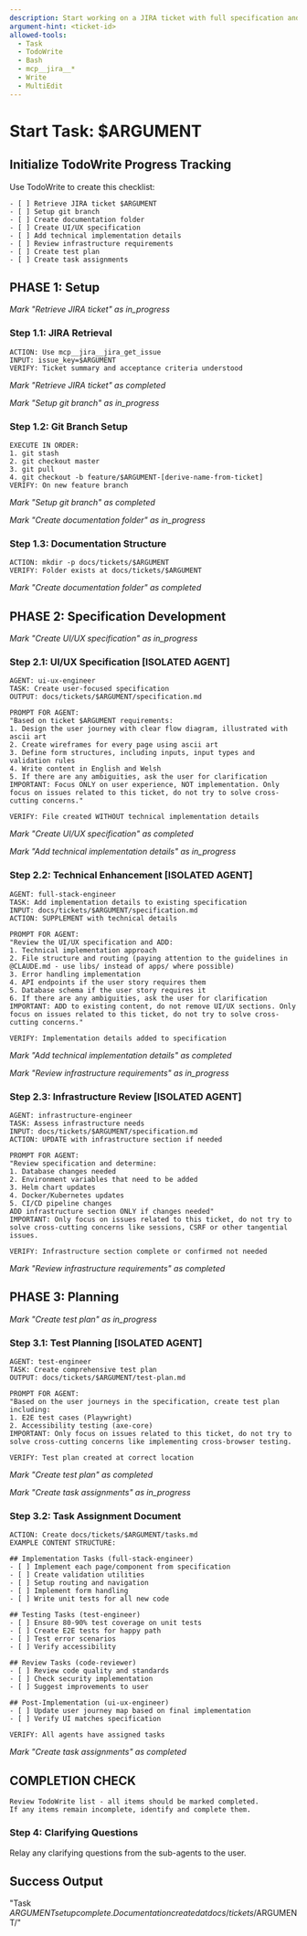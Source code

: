 ```yaml
---
description: Start working on a JIRA ticket with full specification and planning
argument-hint: <ticket-id>
allowed-tools: 
  - Task
  - TodoWrite
  - Bash
  - mcp__jira__*
  - Write
  - MultiEdit
---
```


# Start Task: $ARGUMENT

## Initialize TodoWrite Progress Tracking
Use TodoWrite to create this checklist:
```
- [ ] Retrieve JIRA ticket $ARGUMENT
- [ ] Setup git branch
- [ ] Create documentation folder
- [ ] Create UI/UX specification
- [ ] Add technical implementation details
- [ ] Review infrastructure requirements  
- [ ] Create test plan
- [ ] Create task assignments
```

## PHASE 1: Setup
*Mark "Retrieve JIRA ticket" as in_progress*

### Step 1.1: JIRA Retrieval
```
ACTION: Use mcp__jira__jira_get_issue
INPUT: issue_key=$ARGUMENT
VERIFY: Ticket summary and acceptance criteria understood
```
*Mark "Retrieve JIRA ticket" as completed*

*Mark "Setup git branch" as in_progress*

### Step 1.2: Git Branch Setup
```
EXECUTE IN ORDER:
1. git stash
2. git checkout master  
3. git pull
4. git checkout -b feature/$ARGUMENT-[derive-name-from-ticket]
VERIFY: On new feature branch
```
*Mark "Setup git branch" as completed*

*Mark "Create documentation folder" as in_progress*

### Step 1.3: Documentation Structure
```
ACTION: mkdir -p docs/tickets/$ARGUMENT
VERIFY: Folder exists at docs/tickets/$ARGUMENT
```
*Mark "Create documentation folder" as completed*

## PHASE 2: Specification Development
*Mark "Create UI/UX specification" as in_progress*

### Step 2.1: UI/UX Specification [ISOLATED AGENT]
```
AGENT: ui-ux-engineer
TASK: Create user-focused specification
OUTPUT: docs/tickets/$ARGUMENT/specification.md

PROMPT FOR AGENT:
"Based on ticket $ARGUMENT requirements:
1. Design the user journey with clear flow diagram, illustrated with ascii art
2. Create wireframes for every page using ascii art
3. Define form structures, including inputs, input types and validation rules
4. Write content in English and Welsh
5. If there are any ambiguities, ask the user for clarification
IMPORTANT: Focus ONLY on user experience, NOT implementation. Only focus on issues related to this ticket, do not try to solve cross-cutting concerns."

VERIFY: File created WITHOUT technical implementation details
```
*Mark "Create UI/UX specification" as completed*

*Mark "Add technical implementation details" as in_progress*

### Step 2.2: Technical Enhancement [ISOLATED AGENT]
```
AGENT: full-stack-engineer  
TASK: Add implementation details to existing specification
INPUT: docs/tickets/$ARGUMENT/specification.md
ACTION: SUPPLEMENT with technical details

PROMPT FOR AGENT:
"Review the UI/UX specification and ADD:
1. Technical implementation approach
2. File structure and routing (paying attention to the guidelines in @CLAUDE.md - use libs/ instead of apps/ where possible)
3. Error handling implementation
4. API endpoints if the user story requires them
5. Database schema if the user story requires it
6. If there are any ambiguities, ask the user for clarification
IMPORTANT: ADD to existing content, do not remove UI/UX sections. Only focus on issues related to this ticket, do not try to solve cross-cutting concerns."

VERIFY: Implementation details added to specification
```
*Mark "Add technical implementation details" as completed*

*Mark "Review infrastructure requirements" as in_progress*

### Step 2.3: Infrastructure Review [ISOLATED AGENT]
```
AGENT: infrastructure-engineer
TASK: Assess infrastructure needs
INPUT: docs/tickets/$ARGUMENT/specification.md
ACTION: UPDATE with infrastructure section if needed

PROMPT FOR AGENT:
"Review specification and determine:
1. Database changes needed
2. Environment variables that need to be added
3. Helm chart updates
4. Docker/Kubernetes updates
5. CI/CD pipeline changes
ADD infrastructure section ONLY if changes needed"
IMPORTANT: Only focus on issues related to this ticket, do not try to solve cross-cutting concerns like sessions, CSRF or other tangential issues.

VERIFY: Infrastructure section complete or confirmed not needed
```
*Mark "Review infrastructure requirements" as completed*

## PHASE 3: Planning
*Mark "Create test plan" as in_progress*

### Step 3.1: Test Planning [ISOLATED AGENT]
```
AGENT: test-engineer
TASK: Create comprehensive test plan
OUTPUT: docs/tickets/$ARGUMENT/test-plan.md

PROMPT FOR AGENT:
"Based on the user journeys in the specification, create test plan including:
1. E2E test cases (Playwright)
2. Accessibility testing (axe-core)
IMPORTANT: Only focus on issues related to this ticket, do not try to solve cross-cutting concerns like implementing cross-browser testing.

VERIFY: Test plan created at correct location
```
*Mark "Create test plan" as completed*

*Mark "Create task assignments" as in_progress*

### Step 3.2: Task Assignment Document
```
ACTION: Create docs/tickets/$ARGUMENT/tasks.md
EXAMPLE CONTENT STRUCTURE:

## Implementation Tasks (full-stack-engineer)
- [ ] Implement each page/component from specification
- [ ] Create validation utilities
- [ ] Setup routing and navigation
- [ ] Implement form handling
- [ ] Write unit tests for all new code

## Testing Tasks (test-engineer)  
- [ ] Ensure 80-90% test coverage on unit tests
- [ ] Create E2E tests for happy path
- [ ] Test error scenarios
- [ ] Verify accessibility

## Review Tasks (code-reviewer)
- [ ] Review code quality and standards
- [ ] Check security implementation
- [ ] Suggest improvements to user

## Post-Implementation (ui-ux-engineer)
- [ ] Update user journey map based on final implementation
- [ ] Verify UI matches specification

VERIFY: All agents have assigned tasks
```
*Mark "Create task assignments" as completed*

## COMPLETION CHECK
```
Review TodoWrite list - all items should be marked completed.
If any items remain incomplete, identify and complete them.
```

### Step 4: Clarifying Questions

Relay any clarifying questions from the sub-agents to the user.

## Success Output
"Task $ARGUMENT setup complete. Documentation created at docs/tickets/$ARGUMENT/"